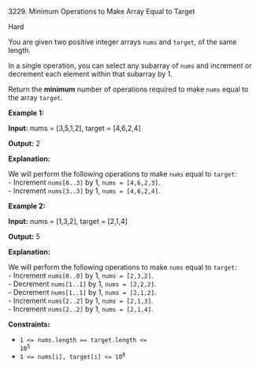 3229\. Minimum Operations to Make Array Equal to Target

Hard

You are given two positive integer arrays `nums` and `target`, of the same length.

In a single operation, you can select any subarray of `nums` and increment or decrement each element within that subarray by 1.

Return the **minimum** number of operations required to make `nums` equal to the array `target`.

**Example 1:**

**Input:** nums = [3,5,1,2], target = [4,6,2,4]

**Output:** 2

**Explanation:**

We will perform the following operations to make `nums` equal to `target`:   
 \- Increment `nums[0..3]` by 1, `nums = [4,6,2,3]`.   
 \- Increment `nums[3..3]` by 1, `nums = [4,6,2,4]`.

**Example 2:**

**Input:** nums = [1,3,2], target = [2,1,4]

**Output:** 5

**Explanation:**

We will perform the following operations to make `nums` equal to `target`:   
 \- Increment `nums[0..0]` by 1, `nums = [2,3,2]`.   
 \- Decrement `nums[1..1]` by 1, `nums = [2,2,2]`.   
 \- Decrement `nums[1..1]` by 1, `nums = [2,1,2]`.   
 \- Increment `nums[2..2]` by 1, `nums = [2,1,3]`.   
 \- Increment `nums[2..2]` by 1, `nums = [2,1,4]`.

**Constraints:**

*   <code>1 <= nums.length == target.length <= 10<sup>5</sup></code>
*   <code>1 <= nums[i], target[i] <= 10<sup>8</sup></code>